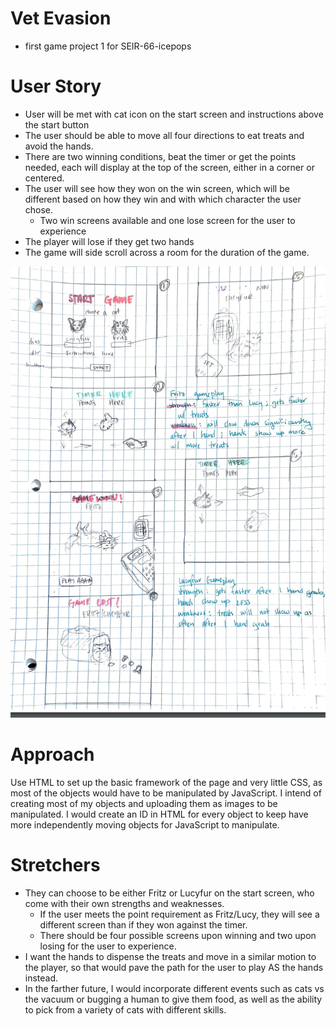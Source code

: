 # Vet Evasion
- first game project 1 for SEIR-66-icepops

# User Story
- User will be met with cat icon on the start screen and instructions above the start button
- The user should be able to move all four directions to eat treats and avoid the hands. 
- There are two winning conditions, beat the timer or get the points needed, each will display at the top of the screen, either in a corner or centered. 
- The user will see how they won on the win screen, which will be different based on how they win and with which character the user chose.
    - Two win screens available and one lose screen for the user to experience
- The player will lose if they get two hands
- The game will side scroll across a room for the duration of the game.

![Wireframe](https://github.com/Zene09/project_1/blob/main/images/screenshot-wireframe-project1.png)

# Approach

Use HTML to set up the basic framework of the page and very little CSS, as most of the objects would have to be manipulated by JavaScript. I intend of creating most of my objects and uploading them as images to be manipulated. I would create an ID in HTML for every object to keep have more independently moving objects for JavaScript to manipulate.

# Stretchers

- They can choose to be either Fritz or Lucyfur on the start screen, who come with their own strengths and weaknesses.
    - If the user meets the point requirement as Fritz/Lucy, they will see a different screen than if they won against the timer. 
    - There should be four possible screens upon winning and two upon losing for the user to experience.  
- I want the hands to dispense the treats and move in a similar motion to the player, so that would pave the path for the user to play AS the hands instead. 
- In the farther future, I would incorporate different events such as cats vs the vacuum or bugging a human to give them food, as well as the ability to pick from a variety of cats with different skills.